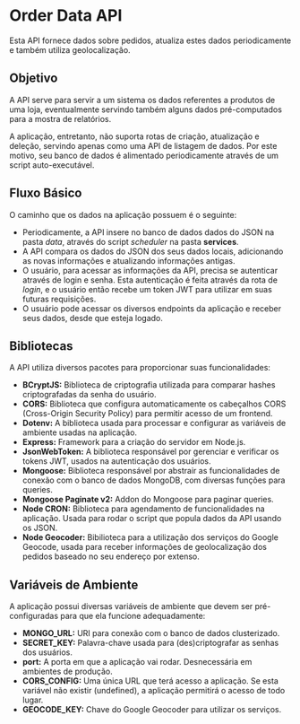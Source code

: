 # Order Data API

Esta API fornece dados sobre pedidos, atualiza estes dados periodicamente e também utiliza geolocalização.

## Objetivo

A API serve para servir a um sistema os dados referentes a produtos de uma loja, eventualmente servindo também alguns dados pré-computados para a mostra de relatórios.

A aplicação, entretanto, não suporta rotas de criação, atualização e deleção, servindo apenas como uma API de listagem de dados. Por este motivo, seu banco de dados é alimentado periodicamente através de um script auto-executável.
## Fluxo Básico

O caminho que os dados na aplicação possuem é o seguinte:

- Periodicamente, a API insere no banco de dados dados do JSON na pasta *data*, através do script *scheduler* na pasta **services**.
- A API compara os dados do JSON dos seus dados locais, adicionando as novas informações e atualizando informações antigas.
- O usuário, para acessar as informações da API, precisa se autenticar através de login e senha. Esta autenticação é feita através da rota de *login*, e o usuário então recebe um token JWT para utilizar em suas futuras requisições.
- O usuário pode acessar os diversos endpoints da aplicação e receber seus dados, desde que esteja logado.

## Bibliotecas

A API utiliza diversos pacotes para proporcionar suas funcionalidades:

- **BCryptJS:** Biblioteca de criptografia utilizada para comparar hashes criptografadas da senha do usuário.
- **CORS:** Biblioteca que configura automaticamente os cabeçalhos CORS (Cross-Origin Security Policy) para permitir acesso de um frontend.
- **Dotenv:** A biblioteca usada para processar e configurar as variáveis de ambiente usadas na aplicação.
- **Express:** Framework para a criação do servidor em Node.js.
- **JsonWebToken:** A biblioteca responsável por gerenciar e verificar os tokens JWT, usados na autenticação dos usuários.
- **Mongoose:** Biblioteca responsável por abstrair as funcionalidades de conexão com o banco de dados MongoDB, com diversas funções para queries.
- **Mongoose Paginate v2:** Addon do Mongoose para paginar queries.
- **Node CRON:** Biblioteca para agendamento de funcionalidades na aplicação. Usada para rodar o script que popula dados da API usando os JSON.
- **Node Geocoder:** Bibilioteca para a utilização dos serviços do Google Geocode, usada para receber informações de geolocalização dos pedidos baseado no seu endereço por extenso.

## Variáveis de Ambiente

A aplicação possui diversas variáveis de ambiente que devem ser pré-configuradas para que ela funcione adequadamente:

- **MONGO_URL:** URI para conexão com o banco de dados clusterizado.
- **SECRET_KEY:** Palavra-chave usada para (des)criptografar as senhas dos usuários.
- **port:** A porta em que a aplicação vai rodar. Desnecessária em ambientes de produção.
- **CORS_CONFIG:** Uma única URL que terá acesso a aplicação. Se esta variável não existir (undefined), a aplicação permitirá o acesso de todo lugar.
- **GEOCODE_KEY:** Chave do Google Geocoder para utilizar os serviços.

